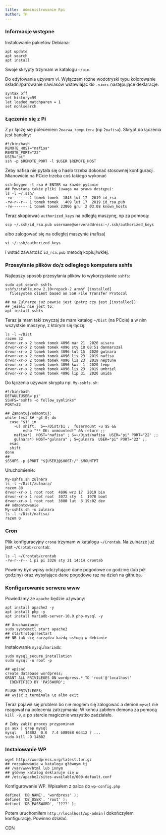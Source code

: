 ```yaml
---
title:  Administrowanie Rpi
author: TP
---
```



### Informacje wstępne

Instalowanie pakietów Debiana:

```
apt update
apt search
apt install
```

Swoje skrypty trzymam w katalogu `~/bin`.

Do edytowania używam vi. Wyłączam różne wodotryski
typu kolorowanie składni/parowanie nawiasów wstawiając
do `.vimrc` następujące deklaracje:

```
syntax off
set history=99
let loaded_matchparen = 1
set nohlsearch
```

### Łączenie się z Pi 

Z `pi` łączę się poleceniem `2nazwa_komputera`
(np `2nafisa`). Skrypt do łączenia jest banalny:

```
#!/bin/bash
REMOTE_HOST="nafisa"
REMOTE_PORT="22"
USER="pi"
ssh -p $REMOTE_PORT -l $USER $REMOTE_HOST
```

Żeby nafisa nie pytała się o hasło trzeba dokonać
stosownej konfiguracji. Mianowicie
na PCcie trzeba coś takiego wykonać

```
ssh-keygen -t rsa # ENTER na każde pytanie
## Powstaną takie pliki (uwaga na prawa dostępu):
ls -l ~/.ssh/
-rw------- 1 tomek tomek  1843 lut 17  2019 id_rsa
-rw-r--r-- 1 tomek tomek   409 lut 17  2019 id_rsa.pub
-rw------- 1 tomek tomek 23006 gru  2 03:08 known_hosts
```
Teraz skopiować `authorized_keys` na odległą maszynę,
np za pomocą:

```
scp ~/.ssh/id_rsa.pub username@serveraddress:~/.ssh/authorized_keys
```

albo zalogować się na odległej maszynie (nafisa)

```
vi ~/.ssh/authorized_keys
```

i wstać zawartość `id_rsa.pub` metodą kopiuj/wklej.


### Przesyłanie plików do/z odległego komputera sshfs

Najlepszy sposób przesyłania plików to wykorzystanie `sshfs`:

```
sudo apt search sshfs
sshfs/stable,now 2.10+repack-2 armhf [installed]
  filesystem client based on SSH File Transfer Protocol

## na Zulnarze już pewnie jest (patrz czy jest [installed])
## jeżeli nie jest to:
apt install sshfs
```

Teraz ja mam taki zwyczaj że mam katalog `~/Dist` (na PCcie)
a w nim wszystkie maszyny, z którym się łączę:

```
ls -l ~/Dist
razem 32
drwxr-xr-x 2 tomek tomek 4096 mar 21  2020 aisara
drwxr-xr-x 2 tomek tomek 4096 sty 18 08:51 danmarszal
drwxr-xr-x 2 tomek tomek 4096 lut 15  2020 gulnara
drwxr-xr-x 2 tomek tomek 4096 lis 23  2019 nafisa
drwxr-xr-x 2 tomek tomek 4096 lis 23  2019 neptune
drwxr-xr-x 2 tomek tomek 4096 kwi  1  2020 temp
drwxr-xr-x 2 tomek tomek 4096 lis 23  2019 umbriel
drwxr-xr-x 2 tomek tomek 4096 lip 31  2020 umida
```

Do łączenia używam skryptu np. `My-sshfs.sh`:

```
#!/bin/bash
DEFAULTUSER='pi'
SSHFS="sshfs -o follow_symlinks"
PORT=22

## Zamontuj/odmontuj:
while test $# -gt 0; do
  case "$1" in
    -u) shift;  S=~/Dist/$1 ;  fusermount -u $S &&
        echo "** OK: unmounted!" && return ;;
    nafisa*)  HOST="nafisa" ; S=~/Dist/nafisa  USER="pi" PORT="22" ;;
    gulnara*) HOST="gulnara" ; S=gulnara  USER="pi" PORT="22" ;;
  esac
  shift
done
##
$SSHFS -p $PORT "${USER}@$HOST:/" $MOUNTPT
```

Uruchomienie:

```
My-sshfs.sh zulnara
ls -l ~/Dist/zulnara/
razem 88
drwxr-xr-x 1 root root  4096 wrz 17  2019 bin
drwxr-xr-x 1 root root  3072 sty  1  1970 boot
drwxr-xr-x 1 root root  3800 lut  3 19:02 dev
## odmontowanie
My-sshfs.sh -u zulnara
ls -l ~/Dist/nafisa/
razem 0
```

### Cron

Plik konfiguracyjny `cron`a trzymam w katalogu `~/Crontab`. Na zulnarze
już jest `~/Crotab/crontab`:

```
ls -l ~/Crontab/crontab
-rw-r--r-- 1 pi pi 3326 sty 21 14:14 crontab
```

Powinny być wpisy odczytujące dane pogodowe co godzinę (lub pół godziny)
oraz wysyłające dane pogodowe raz na dzień na githuba.

### Konfigurowanie serwera www

Powiedzmy że `apache` będzie używany:

```
apt install apache2 -y
apt install php -y
apt install mariadb-server-10.0 php-mysql -y

## Uruchamianie 
sudo systemctl start apache2
## start|stop|restart
## NB tak się zarządza każdą usługą w debianie
```

Instalowanie `mysql`/`mariadb`:

```
sudo mysql_secure_installation
sudo mysql -u root -p

## wpisać
create database wordpress;
GRANT ALL PRIVILEGES ON wordpress.* TO 'root'@'localhost'
  IDENTIFIED BY 'PASSWORD';

FLUSH PRIVILEGES;
## wyjść z terminala \q albo exit
```

Teraz pojawił się problem bo nie mogłem się zalogować a demon
`mysql` nie reagował na polecenia zatrzymania.
W końcu zabiłem demona za pomocą `kill -9`, a po starcie magicznie wszystko zadziałało.

```
# Żeby zabić proces przypominam
ps aux | grep mysql
mysql    14802  0.0  7.4 608988 66412 ? ...
sudo kill -9 14802
```

### Instalowanie WP

```
wget http://wordpress.org/latest.tar.gz
## rozpakowanie w katalogu głównym tj
## /var/www/html lub innym
## główny katalog deklaruje się w
## /etc/apache2/sites-available/000-default.conf
```

Konfigurowanie WP. Wpisałem z palca do `wp-config.php`

```
define( 'DB_NAME', 'wordpress' );
define( 'DB_USER', 'root' );
define( 'DB_PASSWORD', '????' );
```

Potem uruchomiłem `http://localhost/wp-admin` i dokończyłem konfigurację. 
Powinno działać.

CDN
